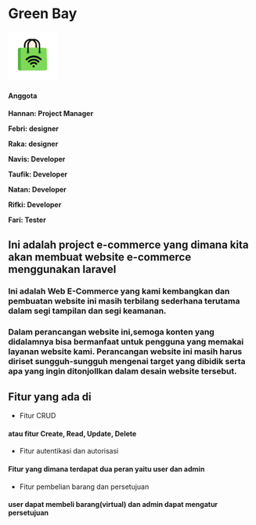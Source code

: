 <h1>Green Bay</h1>
<img src="https://raw.githubusercontent.com/kakyoindonut321/E-Commerce-KL2/main/design/KLMPK2%20Shop%20logo%20green.png" alt="Girl in a jacket" width="100">

<h4>Anggota<h4>
<p>Hannan: Project Manager</p>
<p>Febri: designer</p>
<p>Raka: designer</p>
<p>Navis: Developer</p>
<p>Taufik: Developer</p>
<p>Natan: Developer</p>
<p>Rifki: Developer</p>
<p>Fari: Tester</p>


## Ini adalah project e-commerce yang dimana kita akan membuat website e-commerce menggunakan laravel

### Ini adalah Web E-Commerce yang kami kembangkan dan pembuatan website ini masih terbilang sederhana terutama dalam segi tampilan dan segi keamanan.

### Dalam perancangan website ini,semoga konten yang didalamnya bisa bermanfaat untuk pengguna yang memakai layanan website kami. Perancangan website ini masih harus diriset sungguh-sungguh mengenai target yang dibidik serta apa yang ingin ditonjollkan dalam desain website tersebut.

## Fitur yang ada di 
           
 - Fitur CRUD
 #### atau fitur Create, Read, Update, Delete
 
 - Fitur autentikasi dan autorisasi
 #### Fitur yang dimana terdapat dua peran yaitu user dan admin
 
 - Fitur pembelian barang dan persetujuan
 #### user dapat membeli barang(virtual) dan admin dapat mengatur persetujuan 

